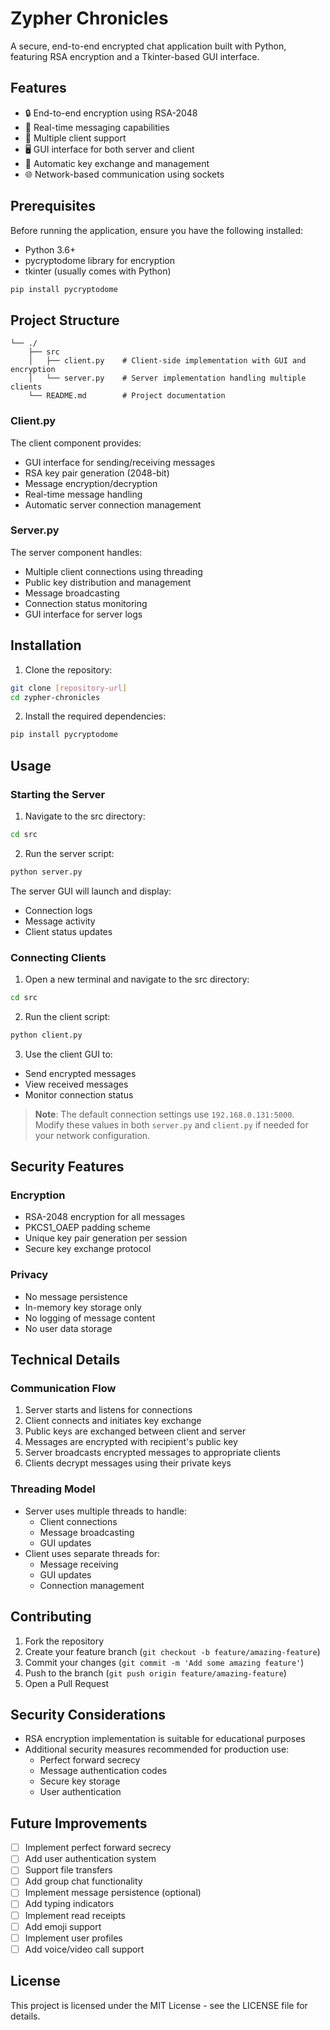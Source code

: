 # Zypher Chronicles

A secure, end-to-end encrypted chat application built with Python, featuring RSA encryption and a Tkinter-based GUI interface.

## Features

- 🔒 End-to-end encryption using RSA-2048
- 💬 Real-time messaging capabilities
- 👥 Multiple client support
- 🖥️ GUI interface for both server and client
- 🔑 Automatic key exchange and management
- 🌐 Network-based communication using sockets

## Prerequisites

Before running the application, ensure you have the following installed:

- Python 3.6+
- pycryptodome library for encryption
- tkinter (usually comes with Python)

```bash
pip install pycryptodome
```

## Project Structure
```
└── ./
    ├── src
    │   ├── client.py    # Client-side implementation with GUI and encryption
    │   └── server.py    # Server implementation handling multiple clients
    └── README.md        # Project documentation
```

### Client.py
The client component provides:
- GUI interface for sending/receiving messages
- RSA key pair generation (2048-bit)
- Message encryption/decryption
- Real-time message handling
- Automatic server connection management

### Server.py
The server component handles:
- Multiple client connections using threading
- Public key distribution and management
- Message broadcasting
- Connection status monitoring
- GUI interface for server logs

## Installation

1. Clone the repository:
```bash
git clone [repository-url]
cd zypher-chronicles
```

2. Install the required dependencies:
```bash
pip install pycryptodome
```

## Usage

### Starting the Server

1. Navigate to the src directory:
```bash
cd src
```

2. Run the server script:
```bash
python server.py
```

The server GUI will launch and display:
- Connection logs
- Message activity
- Client status updates

### Connecting Clients

1. Open a new terminal and navigate to the src directory:
```bash
cd src
```

2. Run the client script:
```bash
python client.py
```

3. Use the client GUI to:
- Send encrypted messages
- View received messages
- Monitor connection status

> **Note**: The default connection settings use `192.168.0.131:5000`. Modify these values in both `server.py` and `client.py` if needed for your network configuration.

## Security Features

### Encryption
- RSA-2048 encryption for all messages
- PKCS1_OAEP padding scheme
- Unique key pair generation per session
- Secure key exchange protocol

### Privacy
- No message persistence
- In-memory key storage only
- No logging of message content
- No user data storage

## Technical Details

### Communication Flow
1. Server starts and listens for connections
2. Client connects and initiates key exchange
3. Public keys are exchanged between client and server
4. Messages are encrypted with recipient's public key
5. Server broadcasts encrypted messages to appropriate clients
6. Clients decrypt messages using their private keys

### Threading Model
- Server uses multiple threads to handle:
  - Client connections
  - Message broadcasting
  - GUI updates
- Client uses separate threads for:
  - Message receiving
  - GUI updates
  - Connection management

## Contributing

1. Fork the repository
2. Create your feature branch (`git checkout -b feature/amazing-feature`)
3. Commit your changes (`git commit -m 'Add some amazing feature'`)
4. Push to the branch (`git push origin feature/amazing-feature`)
5. Open a Pull Request

## Security Considerations

- RSA encryption implementation is suitable for educational purposes
- Additional security measures recommended for production use:
  - Perfect forward secrecy
  - Message authentication codes
  - Secure key storage
  - User authentication

## Future Improvements

- [ ] Implement perfect forward secrecy
- [ ] Add user authentication system
- [ ] Support file transfers
- [ ] Add group chat functionality
- [ ] Implement message persistence (optional)
- [ ] Add typing indicators
- [ ] Implement read receipts
- [ ] Add emoji support
- [ ] Implement user profiles
- [ ] Add voice/video call support

## License

This project is licensed under the MIT License - see the LICENSE file for details.
